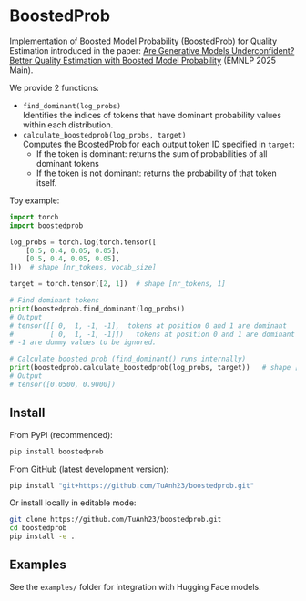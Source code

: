 # BoostedProb

Implementation of Boosted Model Probability (BoostedProb) for Quality Estimation introduced in the paper: [Are Generative Models Underconfident? Better Quality Estimation with Boosted Model Probability](https://arxiv.org/abs/2502.11115) (EMNLP 2025 Main).

We provide 2 functions:
- `find_dominant(log_probs)` <br>
    Identifies the indices of tokens that have dominant probability values within each distribution.
- `calculate_boostedprob(log_probs, target)` <br> Computes the BoostedProb for each output token ID specified in `target`:
    - If the token is dominant: returns the sum of probabilities of all dominant tokens
    - If the token is not dominant: returns the probability of that token itself.

Toy example:
```python
import torch
import boostedprob

log_probs = torch.log(torch.tensor([
    [0.5, 0.4, 0.05, 0.05],
    [0.5, 0.4, 0.05, 0.05],
]))  # shape [nr_tokens, vocab_size]

target = torch.tensor([2, 1])  # shape [nr_tokens, 1]

# Find dominant tokens
print(boostedprob.find_dominant(log_probs))
# Output
# tensor([[ 0,  1, -1, -1],  tokens at position 0 and 1 are dominant
#         [ 0,  1, -1, -1]])   tokens at position 0 and 1 are dominant
# -1 are dummy values to be ignored.

# Calculate boosted prob (find_dominant() runs internally)
print(boostedprob.calculate_boostedprob(log_probs, target))   # shape [nr_tokens, 1]
# Output
# tensor([0.0500, 0.9000])
```

## Install

From PyPI (recommended):
```bash
pip install boostedprob
```

From GitHub (latest development version):
```bash
pip install "git+https://github.com/TuAnh23/boostedprob.git"
```

Or install locally in editable mode:

```bash
git clone https://github.com/TuAnh23/boostedprob.git
cd boostedprob
pip install -e .
```

## Examples

See the `examples/` folder for integration with Hugging Face models.